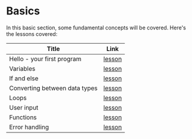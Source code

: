 # Basics

In this basic section, some fundamental concepts will be covered. Here's the lessons covered:

|Title  |Link  |
|---------|---------|
|Hello - your first program     |  [lesson](./01-hello/README.md)       |
|Variables     | [lesson](./02-variables/README.md)        |
| If and else  | [lesson](./03-if-and-else/README.md) |
| Converting between data types | [lesson](./04-conversions/README.md) |
| Loops | [lesson](./06-user-input/README.md) |
| User input | [lesson](./06-user-input/README.md) |
| Functions | [lesson](./07-functions/README.md) |
| Error handling | [lesson](./08-error-handling/README.md) |
